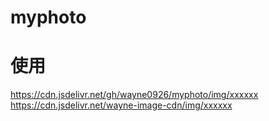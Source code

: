 # myphoto
# 使用
https://cdn.jsdelivr.net/gh/wayne0926/myphoto/img/xxxxxx
https://cdn.jsdelivr.net/wayne-image-cdn/img/xxxxxx